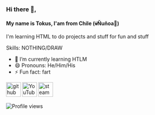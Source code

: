 ### Hi there 👋,  
#### My name is Tokus, I'am from Chile (💀Ñuñoa🎣)

I'm learning HTML to do projects and stuff for fun and stuff

Skills: NOTHING/DRAW

- 🌱 I’m currently learning HTLM 
- 😄 Pronouns: He/Him/His 
- ⚡ Fun fact: fart


[<img src='https://cdn.jsdelivr.net/npm/simple-icons@3.0.1/icons/github.svg' alt='github' height='40'>](https://github.com/TokusOP)  [<img src='https://cdn.jsdelivr.net/npm/simple-icons@3.0.1/icons/youtube.svg' alt='YouTube' height='40'>](https://www.youtube.com/channel/@TokusOP)  [<img src='https://cdn.jsdelivr.net/npm/simple-icons@3.0.1/icons/steam.svg' alt='steam' height='40'>](https://steamcommunity.com/id/PocusTokus)  

![Profile views](https://gpvc.arturio.dev/TokusOP)  
